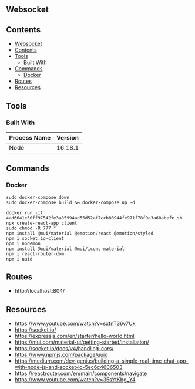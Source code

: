 ## Websocket

## Contents

- [Websocket](#websocket)
- [Contents](#contents)
- [Tools](#tools)
  - [Built With](#built-with)
- [Commands](#commands)
  - [Docker](#docker)
- [Routes](#routes)
- [Resources](#resources)

## Tools

### Built With

| Process Name | Version |
| ------------ | ------- |
| Node         | 16.18.1 |

## Commands 

### Docker
```
sudo docker-compose down
sudo docker-compose build && docker-compose up -d
```

```
docker run -it 4ad6641e50ff97542fe3a85994ad55d52af7ccb80944fe971f78f9a3a68abefe sh
npx create-react-app client
sudo chmod -R 777 *
npm install @mui/material @emotion/react @emotion/styled
npm i socket.io-client
npm i nodemon
npm install @mui/material @mui/icons-material
npm i react-router-dom
npm i uuid
```


## Routes
- http://localhost:804/


## Resources
- https://www.youtube.com/watch?v=sxfnT36v7Uk 
- https://socket.io/
- https://expressjs.com/en/starter/hello-world.html 
- https://mui.com/material-ui/getting-started/installation/
- https://socket.io/docs/v4/handling-cors/
- https://www.npmjs.com/package/uuid
- https://medium.com/dev-genius/building-a-simple-real-time-chat-app-with-node-js-and-socket-io-5ec6c4606503
- https://reactrouter.com/en/main/components/navigate
- https://www.youtube.com/watch?v=35sYtKbg_Y4
